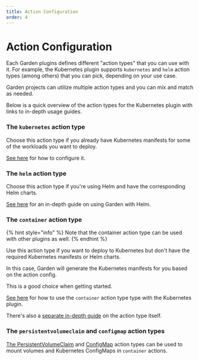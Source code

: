 ```yaml
---
title: Action Configuration
order: 4
---
```


# Action Configuration

Each Garden plugins defines different "action types" that you can use with it. For example, the Kubernetes plugin supports `kubernetes` and `helm` action types (among others) that you can pick, depending on your use case.

Garden projects can utilize multiple action types and you can mix and match as needed.

Below is a quick overview of the action types for the Kubernetes plugin with links to in-depth usage guides.

### The `kubernetes` action type

Choose this action type if you already have Kubernetes manifests for some of the workloads you want to deploy.

[See here](./kubernetes.md) for how to configure it.

### The `helm` action type

Choose this action type if you're using Helm and have the corresponding Helm charts.

[See here](./helm.md) for an in-depth guide on using Garden with Helm.

### The `container` action type

{% hint style="info" %}
Note that the container action type can be used with other plugins as well.
{% endhint %}

Use this action type if you want to deploy to Kubernetes but don't have the required Kubernetes manifests or Helm charts. 

In this case, Garden will generate the Kubernetes manifests for you based on the action config.

This is a good choice when getting started.

[See here](./container.md) for how to use the `container` action type
type with the Kubernetes plugin.

There's also a [separate in-depth guide](../../other-plugins/container.md) on the action type itself.

### The `persistentvolumeclaim` and `configmap` action types

[The PersistentVolumeClaim](./persistentvolumeclaim.md) and
[ConfigMap](./configmap.md) action types can be used to mount
volumes and Kubernetes ConfigMaps in `container` actions.

